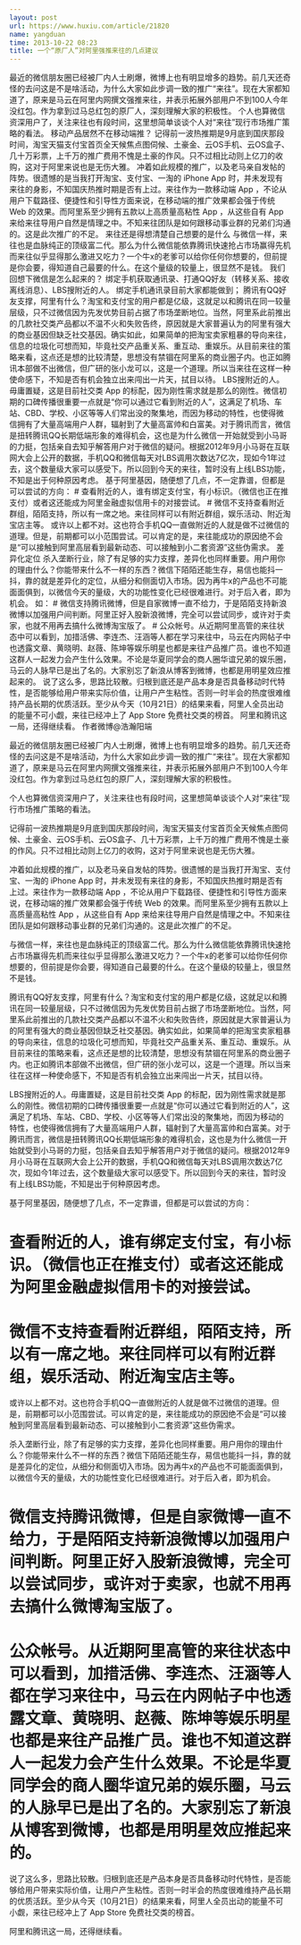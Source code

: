 ```yaml
---
layout: post
url: https://www.huxiu.com/article/21820
name: yangduan
time: 2013-10-22 08:23
title: 一个“原厂人”对阿里强推来往的几点建议
---
```

最近的微信朋友圈已经被厂内人士刷爆，微博上也有明显增多的趋势。前几天还奇怪的去问这是不是啥活动，为什么大家如此步调一致的推广“来往”。现在大家都知道了，原来是马云在阿里内网撰文强推来往，并表示拓展外部用户不到100人今年没红包。作为拿到过马总红包的原厂人，深刻理解大家的积极性。 个人也算微信资深用户了，关注来往也有段时间，这里想简单谈谈个人对“来往”现行市场推广策略的看法。 移动产品居然不在移动端推？ 记得前一波热推期是9月底到国庆那段时间，淘宝天猫支付宝首页全天候焦点图伺候、土豪金、云OS手机、云OS盒子、几十万彩票，上千万的推广费用不愧是土豪的作风。只不过相比动则上亿刀的收购，这对于阿里来说也是无伤大雅。 冲着如此规模的推广，以及老马亲自发帖的阵势。很遗憾的是当我打开淘宝、支付宝、一淘的 iPhone App 时，并未发现有来往的身影，不知国庆热推时期是否有上过。来往作为一款移动端 App ，不论从用户下载路径、便捷性和引导性方面来说，在移动端的推广效果都会强于传统 Web 的效果。而阿里系至少拥有五款以上高质量高粘性 App ，从这些自有 App 来给来往导用户自然是情理之中。不知来往团队是如何跟移动事业群的兄弟们沟通的。这是此次推广的不足。 来往还是得想清楚自己想要的是什么 与微信一样，来往也是血脉纯正的顶级富二代。那么为什么微信能依靠腾讯快速抢占市场赢得先机而来往似乎显得那么激进又吃力？一个牛x的老爹可以给你任何你想要的，但前提是你会要，得知道自己最要的什么。在这个量级的较量上，很显然不是钱。 我们回想下微信是怎么起来的？ 绑定手机获取通讯录、打通QQ好友（转移关系、接收离线消息）、LBS搜附近的人。 绑定手机通讯录目前大家都能做到； 腾讯有QQ好友支撑，阿里有什么？淘宝和支付宝的用户都是亿级，这就足以和腾讯在同一较量层级，只不过微信因为先发优势目前占据了市场垄断地位。当然，阿里系此前推出的几款社交类产品都以不温不火和失败告终，原因就是大家普遍认为的阿里有强大的商业基因但缺乏社交基因。确实如此，如果简单的把淘宝卖家粗暴的导向来往，信息的垃圾化可想而知，毕竟社交产品重关系、重互动、重娱乐。从目前来往的策略来看，这点还是想的比较清楚，思想没有禁锢在阿里系的商业圈子内。也正如腾讯本部做不出微信，但广研的张小龙可以，这是一个道理。所以当来往在这样一种使命感下，不知是否有机会独立出来闯出一片天，拭目以待。 LBS搜附近的人。毋庸置疑，这是目前社交类 App 的标配，因为刚性需求就是那么的刚性。微信初期的口碑传播很重要一点就是“你可以通过它看到附近的人”，这满足了机场、车站、CBD、学校、小区等等人们常出没的聚集地，而因为移动的特性，也使得微信拥有了大量高端用户人群，辐射到了大量高富帅和白富美。对于腾讯而言，微信是扭转腾讯QQ长期低端形象的难得机会，这也是为什么微信一开始就受到小马哥的力挺，包括亲自去知乎解答用户对于微信的疑问。根据2012年9月小马哥在互联网大会上公开的数据，手机QQ和微信每天对LBS调用次数达7亿次，现如今1年过去，这个数量级大家可以感受下。所以回到今天的来往，暂时没有上线LBS功能，不知是出于何种原因考虑。 基于阿里基因，随便想了几点，不一定靠谱，但都是可以尝试的方向： # 查看附近的人，谁有绑定支付宝，有小标识。（微信也正在推支付）或者这还能成为阿里金融虚拟信用卡的对接尝试。 # 微信不支持查看附近群组，陌陌支持，所以有一席之地。来往同样可以有附近群组，娱乐活动、附近淘宝店主等。 或许以上都不对。这也符合手机QQ一直做附近的人就是做不过微信的道理。但是，前期都可以小范围尝试。可以肯定的是，来往能成功的原因绝不会是“可以接触到阿里高层看到最新动态、可以接触到小二套资源”这些伪需求。 差异化定位 杀入垄断行业，除了有足够的实力支撑，差异化也同样重要。用户用你的理由什么？你能带来什么不一样的东西？微信下陌陌还能生存，易信也能抖一抖，靠的就是差异化的定位，从细分和侧面切入市场。因为再牛x的产品也不可能面面俱到，以微信今天的量级，大的功能性变化已经很难进行。对于后入者，即为机会。 如： # 微信支持腾讯微博，但是自家微博一直不给力，于是陌陌支持新浪微博以加强用户间判断。阿里正好入股新浪微博，完全可以尝试同步，或许对于卖家，也就不用再去搞什么微博淘宝版了。 # 公众帐号。从近期阿里高管的来往状态中可以看到，加措活佛、李连杰、汪涵等人都在学习来往中，马云在内网帖子中也透露文章、黄晓明、赵薇、陈坤等娱乐明星也都是来往产品推广员。谁也不知道这群人一起发力会产生什么效果。不论是华夏同学会的商人圈华谊兄弟的娱乐圈，马云的人脉早已是出了名的。大家别忘了新浪从博客到微博，也都是用明星效应推起来的。 说了这么多，思路比较散。归根到底还是产品本身是否具备移动时代特性，是否能够给用户带来实际价值，让用户产生粘性。否则一时半会的热度很难维持产品长期的优质活跃。至少从今天（10月21日）的结果来看，阿里人全员出动的能量不可小觑，来往已经冲上了 App Store 免费社交类的榜首。 阿里和腾讯这一局，还得继续看。 作者微博@浩瀚阳端

最近的微信朋友圈已经被厂内人士刷爆，微博上也有明显增多的趋势。前几天还奇怪的去问这是不是啥活动，为什么大家如此步调一致的推广“来往”。现在大家都知道了，原来是马云在阿里内网撰文强推来往，并表示拓展外部用户不到100人今年没红包。作为拿到过马总红包的原厂人，深刻理解大家的积极性。

个人也算微信资深用户了，关注来往也有段时间，这里想简单谈谈个人对“来往”现行市场推广策略的看法。

记得前一波热推期是9月底到国庆那段时间，淘宝天猫支付宝首页全天候焦点图伺候、土豪金、云OS手机、云OS盒子、几十万彩票，上千万的推广费用不愧是土豪的作风。只不过相比动则上亿刀的收购，这对于阿里来说也是无伤大雅。

冲着如此规模的推广，以及老马亲自发帖的阵势。很遗憾的是当我打开淘宝、支付宝、一淘的 iPhone App 时，并未发现有来往的身影，不知国庆热推时期是否有上过。来往作为一款移动端 App ，不论从用户下载路径、便捷性和引导性方面来说，在移动端的推广效果都会强于传统 Web 的效果。而阿里系至少拥有五款以上高质量高粘性 App ，从这些自有 App 来给来往导用户自然是情理之中。不知来往团队是如何跟移动事业群的兄弟们沟通的。这是此次推广的不足。

与微信一样，来往也是血脉纯正的顶级富二代。那么为什么微信能依靠腾讯快速抢占市场赢得先机而来往似乎显得那么激进又吃力？一个牛x的老爹可以给你任何你想要的，但前提是你会要，得知道自己最要的什么。在这个量级的较量上，很显然不是钱。

腾讯有QQ好友支撑，阿里有什么？淘宝和支付宝的用户都是亿级，这就足以和腾讯在同一较量层级，只不过微信因为先发优势目前占据了市场垄断地位。当然，阿里系此前推出的几款社交类产品都以不温不火和失败告终，原因就是大家普遍认为的阿里有强大的商业基因但缺乏社交基因。确实如此，如果简单的把淘宝卖家粗暴的导向来往，信息的垃圾化可想而知，毕竟社交产品重关系、重互动、重娱乐。从目前来往的策略来看，这点还是想的比较清楚，思想没有禁锢在阿里系的商业圈子内。也正如腾讯本部做不出微信，但广研的张小龙可以，这是一个道理。所以当来往在这样一种使命感下，不知是否有机会独立出来闯出一片天，拭目以待。

LBS搜附近的人。毋庸置疑，这是目前社交类 App 的标配，因为刚性需求就是那么的刚性。微信初期的口碑传播很重要一点就是“你可以通过它看到附近的人”，这满足了机场、车站、CBD、学校、小区等等人们常出没的聚集地，而因为移动的特性，也使得微信拥有了大量高端用户人群，辐射到了大量高富帅和白富美。对于腾讯而言，微信是扭转腾讯QQ长期低端形象的难得机会，这也是为什么微信一开始就受到小马哥的力挺，包括亲自去知乎解答用户对于微信的疑问。根据2012年9月小马哥在互联网大会上公开的数据，手机QQ和微信每天对LBS调用次数达7亿次，现如今1年过去，这个数量级大家可以感受下。所以回到今天的来往，暂时没有上线LBS功能，不知是出于何种原因考虑。

基于阿里基因，随便想了几点，不一定靠谱，但都是可以尝试的方向：

# 查看附近的人，谁有绑定支付宝，有小标识。（微信也正在推支付）或者这还能成为阿里金融虚拟信用卡的对接尝试。

# 微信不支持查看附近群组，陌陌支持，所以有一席之地。来往同样可以有附近群组，娱乐活动、附近淘宝店主等。

或许以上都不对。这也符合手机QQ一直做附近的人就是做不过微信的道理。但是，前期都可以小范围尝试。可以肯定的是，来往能成功的原因绝不会是“可以接触到阿里高层看到最新动态、可以接触到小二套资源”这些伪需求。

杀入垄断行业，除了有足够的实力支撑，差异化也同样重要。用户用你的理由什么？你能带来什么不一样的东西？微信下陌陌还能生存，易信也能抖一抖，靠的就是差异化的定位，从细分和侧面切入市场。因为再牛x的产品也不可能面面俱到，以微信今天的量级，大的功能性变化已经很难进行。对于后入者，即为机会。

# 微信支持腾讯微博，但是自家微博一直不给力，于是陌陌支持新浪微博以加强用户间判断。阿里正好入股新浪微博，完全可以尝试同步，或许对于卖家，也就不用再去搞什么微博淘宝版了。

# 公众帐号。从近期阿里高管的来往状态中可以看到，加措活佛、李连杰、汪涵等人都在学习来往中，马云在内网帖子中也透露文章、黄晓明、赵薇、陈坤等娱乐明星也都是来往产品推广员。谁也不知道这群人一起发力会产生什么效果。不论是华夏同学会的商人圈华谊兄弟的娱乐圈，马云的人脉早已是出了名的。大家别忘了新浪从博客到微博，也都是用明星效应推起来的。

说了这么多，思路比较散。归根到底还是产品本身是否具备移动时代特性，是否能够给用户带来实际价值，让用户产生粘性。否则一时半会的热度很难维持产品长期的优质活跃。至少从今天（10月21日）的结果来看，阿里人全员出动的能量不可小觑，来往已经冲上了 App Store 免费社交类的榜首。

阿里和腾讯这一局，还得继续看。

